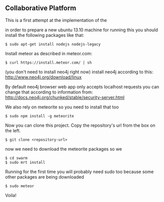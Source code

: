 ## Collaborative Platform

This is a first attempt at the implementation of the 

in order to prepare a new ubuntu 13.10 machine for running this you should install the following packages like that:

```
$ sudo apt-get install nodejs nodejs-legacy
```
Install meteor as described in meteor.com:
```
$ curl https://install.meteor.com/ | sh
```

(you don't need to install neo4j right now)
install neo4j according to this: http://www.neo4j.org/download/linux

By default neo4j browser web app only accepts localhost requests you can change that according to information from: http://docs.neo4j.org/chunked/stable/security-server.html

We also rely on meteorite so you need to install that too
```
$ sudo npm install -g meteorite
```

Now you can clone this project. Copy the repository's url from the box on the left.
```
$ git clone <repository-url>
```

now we need to download the meteorite packages so we
```
$ cd swarm 
$ sudo mrt install
```

Running for the first time you will probably need sudo too because some other packages are being downloaded

```
$ sudo meteor
```

Voila!
